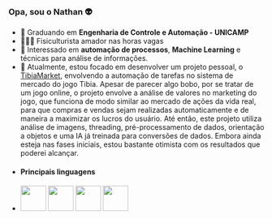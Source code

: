 ### Opa, sou o Nathan 👽

- 📘 Graduando em **Engenharia de Controle e Automação - UNICAMP**
- 🏋🏻‍♂️ Fisiculturista amador nas horas vagas
- 🧐 Interessado em **automação de processos**, **Machine Learning** e técnicas para análise de informações.
- 🤖 Atualmente, estou focado em desenvolver um projeto pessoal, o [TibiaMarket](https://github.com/ViniNathan/TibiaMarket), envolvendo a automação de tarefas no sistema de mercado do jogo Tibia. Apesar de parecer algo bobo, por se tratar de um jogo online, o projeto envolve a análise de valores no marketing do jogo, que funciona de modo similar ao mercado de ações da vida real, para que compras e vendas sejam realizadas automaticamente e de maneira a maximizar os lucros do usuário. Até então, este projeto utiliza análise de imagens, threading, pré-processamento de dados, orientação a objetos e uma IA já treinada para conversões de dados. Embora ainda esteja nas fases iniciais, estou bastante otimista com os resultados que poderei alcançar.
- #### Principais linguagens
- <img widht="50" height="50" src="https://cdn.jsdelivr.net/gh/devicons/devicon/icons/c/c-original.svg" /> <img widht="50" height="50" src="https://cdn.jsdelivr.net/gh/devicons/devicon/icons/python/python-original-wordmark.svg" /> <img widht="50" height="50" src="https://cdn.jsdelivr.net/gh/devicons/devicon/icons/lua/lua-original-wordmark.svg" /> <img widht="50" height="50" src="https://cdn.jsdelivr.net/gh/devicons/devicon/icons/java/java-original-wordmark.svg" />
